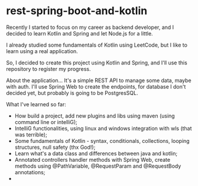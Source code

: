 # rest-spring-boot-and-kotlin

Recently I started to focus on my career as backend developer, and I decided to learn Kotlin and Spring and let Node.js
for a little.

I already studied some fundamentals of Kotlin using LeetCode, but I like to learn using a real application.

So, I decided to create this project using Kotlin and Spring, and I'll use this repository to register my progress.

About the application... It's a simple REST API to manage some data, maybe with auth. I'll use Spring Web to create the
endpoints, for database I don't decided yet, but probably is going to be PostgresSQL.

What I've learned so far:

- How build a project, add new plugins and libs using maven (using command line or intelliG);
- IntelliG functionalities, using linux and windows integration with wls (that was terrible);
- Some fundamentals of Kotlin - syntax, conditionals, collections, looping structures, null safety (thx God!);
- Learn what's a data class and differences between java and kotlin;
- Annotated controllers handler methods with Spring Web, create methods using @PathVariable, @RequestParam and
  @RequestBody annotations;
-



